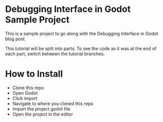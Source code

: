 # Debugging Interface in Godot Sample Project

This is a sample project to go along with the Debugging Interface in Godot blog post.

This tutorial will be split into parts. To see the code as it was at the end of each part, switch between the tutorial branches.

# How to Install

- Clone this repo
- Open Godot
- Click import
- Navigate to where you cloned this repo
- Import the project.godot file
- Open the project in the editor